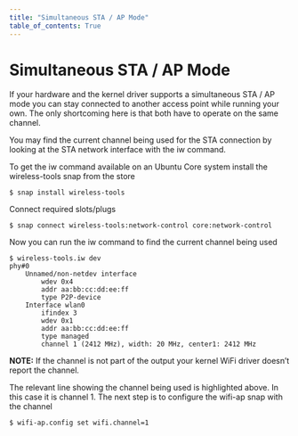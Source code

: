 ```yaml
---
title: "Simultaneous STA / AP Mode"
table_of_contents: True
---
```


# Simultaneous STA / AP Mode

If your hardware and the kernel driver supports a simultaneous STA / AP mode you can stay connected to another access point while running your own. The only shortcoming here is that both have to operate on the same channel.

You may find the current channel being used for the STA connection by looking at the STA network interface with the iw command.

To get the iw command available on an Ubuntu Core system install the wireless-tools snap from the store

```
$ snap install wireless-tools
```

Connect required slots/plugs

```
$ snap connect wireless-tools:network-control core:network-control
```

Now you can run the iw command to find the current channel being used

```
$ wireless-tools.iw dev
phy#0
	Unnamed/non-netdev interface
		wdev 0x4
		addr aa:bb:cc:dd:ee:ff
		type P2P-device
	Interface wlan0
		ifindex 3
		wdev 0x1
		addr aa:bb:cc:dd:ee:ff
		type managed
		channel 1 (2412 MHz), width: 20 MHz, center1: 2412 MHz
```

**NOTE:** If the channel is not part of the output your kernel WiFi driver doesn’t report the channel.

The relevant line showing the channel being used is highlighted above. In this case it is channel 1. The next step is to configure the wifi-ap snap with the channel

```
$ wifi-ap.config set wifi.channel=1
```
